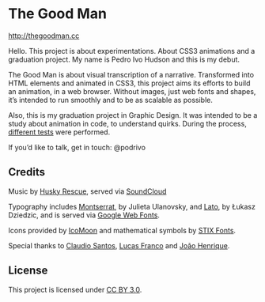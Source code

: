 # The Good Man
http://thegoodman.cc

Hello. This project is about experimentations. About CSS3 animations and a graduation project. My name is Pedro Ivo Hudson and this is my debut.

The Good Man is about visual transcription of a narrative. Transformed into HTML elements and animated in CSS3, this project aims its efforts to build an animation, in a web browser. Without images, just web fonts and shapes, it’s intended to run smoothly and to be as scalable as possible.

Also, this is my graduation project in Graphic Design. It was intended to be a study about animation in code, to understand quirks. During the process, [different tests](http://thegoodman.cc/tests) were performed.

If you’d like to talk, get in touch: @podrivo

## Credits
Music by [Husky Rescue](http://husky-rescue.com/), served via [SoundCloud](http://soundcloud.com/husky-rescue/11-the-good-man)

Typography includes [Montserrat](http://www.google.com/webfonts/specimen/Montserrat), by Julieta Ulanovsky, and [Lato](http://www.google.com/webfonts/specimen/Lato), by Łukasz Dziedzic, and is served via [Google Web Fonts](http://google.com/webfonts).

Icons provided by [IcoMoon](http://icomoon.io/) and mathematical symbols by [STIX Fonts](http://stixfonts.org/).

Special thanks to [Claudio Santos](http://voltzdesign.com.br/), [Lucas Franco](http://lucasfranco.com.br/) and [João Henrique](http://bebopstudio.com.br/).

## License
This project is licensed under [CC BY 3.0](http://creativecommons.org/licenses/by/3.0/).